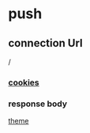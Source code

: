 # push

## connection Url

/

### [cookies](request/cookies.html)

### response body

[theme](./theme.html)
